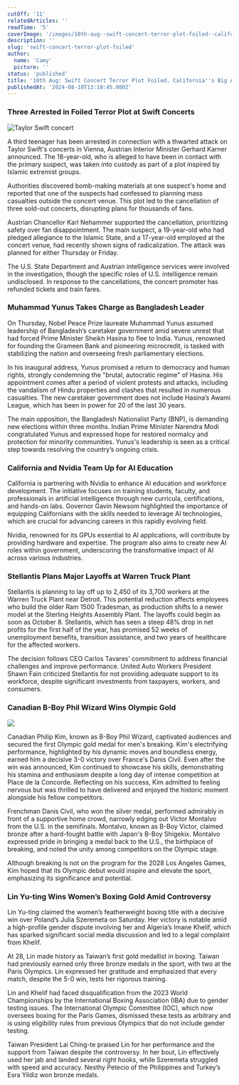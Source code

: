 ```yaml
---
cutOff: '11'
relatedArticles: ''
readTime: '5'
coverImage: '/images/10th-aug--swift-concert-terror-plot-foiled--california-s-big-ai-push-k2MD.webp'
description: ''
slug: 'swift-concert-terror-plot-foiled'
author:
  name: 'Camy'
  picture: ''
status: 'published'
title: '10th Aug: Swift Concert Terror Plot Foiled, California''s Big AI Push'
publishedAt: '2024-08-10T13:18:45.000Z'
---
```


### Three Arrested in Foiled Terror Plot at Swift Concerts

![Taylor Swift concert](/images/10th-aug--swift-concert-terror-plot-foiled--california-s-big-ai-push-c1MT.webp)

A third teenager has been arrested in connection with a thwarted attack on Taylor Swift's concerts in Vienna, Austrian Interior Minister Gerhard Karner announced. The 18-year-old, who is alleged to have been in contact with the primary suspect, was taken into custody as part of a plot inspired by Islamic extremist groups.

Authorities discovered bomb-making materials at one suspect's home and reported that one of the suspects had confessed to planning mass casualties outside the concert venue. This plot led to the cancellation of three sold-out concerts, disrupting plans for thousands of fans.

Austrian Chancellor Karl Nehammer supported the cancellation, prioritizing safety over fan disappointment. The main suspect, a 19-year-old who had pledged allegiance to the Islamic State, and a 17-year-old employed at the concert venue, had recently shown signs of radicalization. The attack was planned for either Thursday or Friday.

The U.S. State Department and Austrian intelligence services were involved in the investigation, though the specific roles of U.S. intelligence remain undisclosed. In response to the cancellations, the concert promoter has refunded tickets and train fares.

### Muhammad Yunus Takes Charge as Bangladesh Leader

On Thursday, Nobel Peace Prize laureate Muhammad Yunus assumed leadership of Bangladesh’s caretaker government amid severe unrest that had forced Prime Minister Sheikh Hasina to flee to India. Yunus, renowned for founding the Grameen Bank and pioneering microcredit, is tasked with stabilizing the nation and overseeing fresh parliamentary elections.

In his inaugural address, Yunus promised a return to democracy and human rights, strongly condemning the "brutal, autocratic regime" of Hasina. His appointment comes after a period of violent protests and attacks, including the vandalism of Hindu properties and clashes that resulted in numerous casualties. The new caretaker government does not include Hasina’s Awami League, which has been in power for 20 of the last 30 years.

The main opposition, the Bangladesh Nationalist Party (BNP), is demanding new elections within three months. Indian Prime Minister Narendra Modi congratulated Yunus and expressed hope for restored normalcy and protection for minority communities. Yunus's leadership is seen as a critical step towards resolving the country’s ongoing crisis.

### California and Nvidia Team Up for AI Education

California is partnering with Nvidia to enhance AI education and workforce development. The initiative focuses on training students, faculty, and professionals in artificial intelligence through new curricula, certifications, and hands-on labs. Governor Gavin Newsom highlighted the importance of equipping Californians with the skills needed to leverage AI technologies, which are crucial for advancing careers in this rapidly evolving field.

Nvidia, renowned for its GPUs essential to AI applications, will contribute by providing hardware and expertise. The program also aims to create new AI roles within government, underscoring the transformative impact of AI across various industries.

### Stellantis Plans Major Layoffs at Warren Truck Plant

Stellantis is planning to lay off up to 2,450 of its 3,700 workers at the Warren Truck Plant near Detroit. This potential reduction affects employees who build the older Ram 1500 Tradesman, as production shifts to a newer model at the Sterling Heights Assembly Plant. The layoffs could begin as soon as October 8. Stellantis, which has seen a steep 48% drop in net profits for the first half of the year, has promised 52 weeks of unemployment benefits, transition assistance, and two years of healthcare for the affected workers.

The decision follows CEO Carlos Tavares’ commitment to address financial challenges and improve performance. United Auto Workers President Shawn Fain criticized Stellantis for not providing adequate support to its workforce, despite significant investments from taxpayers, workers, and consumers.

### Canadian B-Boy Phil Wizard Wins Olympic Gold

![](/images/b2b--1--kxOD.webp)

Canadian Philip Kim, known as B-Boy Phil Wizard, captivated audiences and secured the first Olympic gold medal for men's breaking. Kim's electrifying performance, highlighted by his dynamic moves and boundless energy, earned him a decisive 3-0 victory over France's Danis Civil. Even after the win was announced, Kim continued to showcase his skills, demonstrating his stamina and enthusiasm despite a long day of intense competition at Place de la Concorde. Reflecting on his success, Kim admitted to feeling nervous but was thrilled to have delivered and enjoyed the historic moment alongside his fellow competitors.

Frenchman Danis Civil, who won the silver medal, performed admirably in front of a supportive home crowd, narrowly edging out Victor Montalvo from the U.S. in the semifinals. Montalvo, known as B-Boy Victor, claimed bronze after a hard-fought battle with Japan's B-Boy Shigekix. Montalvo expressed pride in bringing a medal back to the U.S., the birthplace of breaking, and noted the unity among competitors on the Olympic stage.

Although breaking is not on the program for the 2028 Los Angeles Games, Kim hoped that its Olympic debut would inspire and elevate the sport, emphasizing its significance and potential.

### Lin Yu-ting Wins Women’s Boxing Gold Amid Controversy

Lin Yu-ting claimed the women’s featherweight boxing title with a decisive win over Poland’s Julia Szeremeta on Saturday. Her victory is notable amid a high-profile gender dispute involving her and Algeria’s Imane Khelif, which has sparked significant social media discussion and led to a legal complaint from Khelif.

At 28, Lin made history as Taiwan’s first gold medallist in boxing. Taiwan had previously earned only three bronze medals in the sport, with two at the Paris Olympics. Lin expressed her gratitude and emphasized that every match, despite the 5-0 win, tests her rigorous training.

Lin and Khelif had faced disqualification from the 2023 World Championships by the International Boxing Association (IBA) due to gender testing issues. The International Olympic Committee (IOC), which now oversees boxing for the Paris Games, dismissed these tests as arbitrary and is using eligibility rules from previous Olympics that do not include gender testing.

Taiwan President Lai Ching-te praised Lin for her performance and the support from Taiwan despite the controversy. In her bout, Lin effectively used her jab and landed several right hooks, while Szeremeta struggled with speed and accuracy. Nesthy Petecio of the Philippines and Turkey’s Esra Yildiz won bronze medals.
